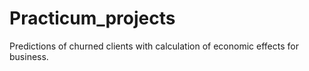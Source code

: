 # Practicum_projects
Predictions of churned clients with calculation of economic effects for business.
